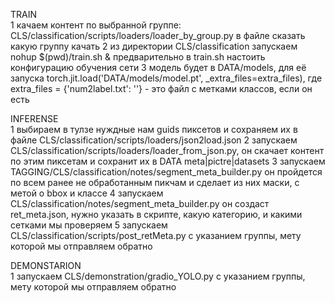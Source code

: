 TRAIN  
1 качаем контент по выбранной группе: CLS/classification/scripts/loaders/loader_by_group.py в файле сказать какую группу качать
2 из директории CLS/classification запускаем nohup $(pwd)/train.sh & предварительно в train.sh настоить конфигурацию обучения сети
3 модель будет в DATA/models, для её запуска torch.jit.load('DATA/models/model.pt', _extra_files=extra_files), где extra_files = {'num2label.txt': ''} - это файл с метками классов, если он есть

INFERENSE  
1 выбираем в тулзе нуждные нам guids пиксетов и сохраняем их в файле CLS/classification/scripts/loaders/json2load.json
2 запускаем CLS/classification/scripts/loaders/loader_from_json.py, он скачает контент по этим пиксетам и сохранит их в DATA meta|pictre|datasets
3 запускаем TAGGING/CLS/classification/notes/segment_meta_builder.py он пройдется по всем ранее не обработанным пикчам и сделает из них маски, с метой о bbox и классе
4 запускаем CLS/classification/notes/segment_meta_builder.py он создаст ret_meta.json, нужно указать в скрипте, какую категорию, и какими сетками мы проверяем
5 запускаем CLS/classification/scripts/post_retMeta.py с указанием группы, мету которой мы отправляем обратно

DEMONSTARION  
1 запускаем CLS/demonstration/gradio_YOLO.py с указанием группы, мету которой мы отправляем обратно
